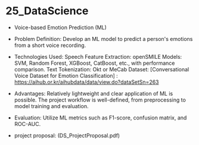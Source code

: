 # 25_DataScience

- Voice-based Emotion Prediction (ML)
- Problem Definition: Develop an ML model to predict a person's emotions from a short voice recording.

- Technologies Used:
  Speech Feature Extraction: openSMILE 
  Models: SVM, Random Forest, XGBoost, CatBoost, etc., with performance comparison.
  Text Tokenization: Okt or MeCab
  Dataset: [Conversational Voice Dataset for Emotion Classification] : https://aihub.or.kr/aihubdata/data/view.do?dataSetSn=263

- Advantages:
  Relatively lightweight and clear application of ML is possible.
  The project workflow is well-defined, from preprocessing to model training and evaluation.

- Evaluation:
  Utilize ML metrics such as F1-score, confusion matrix, and ROC-AUC.

- project proposal: (DS_ProjectProposal.pdf)

